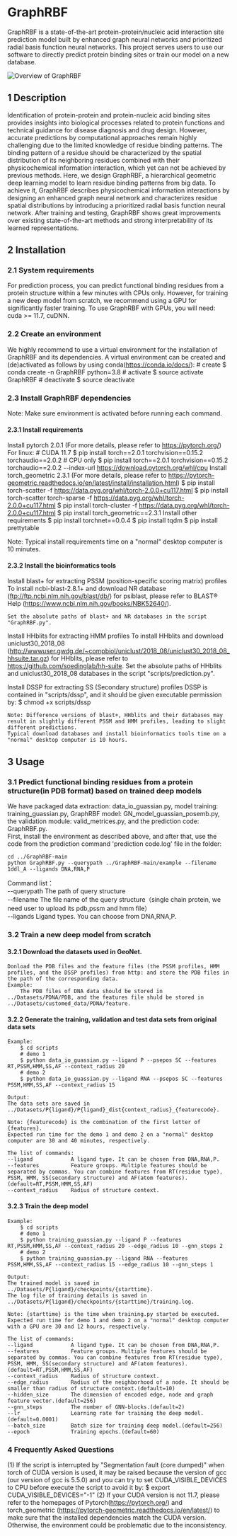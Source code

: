 # GraphRBF 

GraphRBF is a state-of-the-art protein-protein/nucleic acid interaction site prediction model built by enhanced graph neural networks and prioritized radial basis function neural networks. 
This project serves users to use our software to directly predict protein binding sites or train our model on a new database.  

![](https://github.com/Wssduer/GraphRBF/blob/main/GraphRBF-main/IMG/GraphRBF_flame.jpg "Overview of GraphRBF")  

## 1 Description 

  Identification of protein-protein and protein-nucleic acid binding sites provides insights into biological processes related to protein functions and technical guidance for disease diagnosis and drug design. However, accurate predictions by computational approaches remain highly challenging due to the limited knowledge of residue binding patterns. The binding pattern of a residue should be characterized by the spatial distribution of its neighboring residues combined with their physicochemical information interaction, which yet can not be achieved by previous methods. Here, we design GraphRBF, a hierarchical geometric deep learning model to learn residue binding patterns from big data. To achieve it, GraphRBF describes physicochemical information interactions by designing an enhanced graph neural network and characterizes residue spatial distributions by introducing a prioritized radial basis function neural network. After training and testing, GraphRBF shows great improvements over existing state-of-the-art methods and strong interpretability of its learned representations. 
  
## 2 Installation  

### 2.1 System requirements
For prediction process, you can predict functional binding residues from a protein structure within a few minutes with CPUs only. However, for training a new deep model from scratch, we recommend using a GPU for significantly faster training.
To use GraphRBF with GPUs, you will need: cuda >= 11.7, cuDNN.
### 2.2 Create an environment

We highly recommend to use a virtual environment for the installation of GraphRBF and its dependencies.
A virtual environment can be created and (de)activated as follows by using conda(https://conda.io/docs/):
        # create
        $ conda create -n GraphRBF python=3.8
        # activate
        $ source activate GraphRBF
        # deactivate
        $ source deactivate
        
### 2.3 Install GraphRBF dependencies
Note: Make sure environment is activated before running each command.

#### 2.3.1 Install requirements
Install pytorch 2.0.1 (For more details, please refer to https://pytorch.org/)
        For linux:
        # CUDA 11.7
        $ pip install torch==2.0.1 torchvision==0.15.2 torchaudio==2.0.2
        # CPU only
        $ pip install torch==2.0.1 torchvision==0.15.2 torchaudio==2.0.2 --index-url https://download.pytorch.org/whl/cpu
Install torch_geometric 2.3.1 (For more details, please refer to https://pytorch-geometric.readthedocs.io/en/latest/install/installation.html)
        $ pip install torch-scatter -f https://data.pyg.org/whl/torch-2.0.0+cu117.html
        $ pip install torch-scatter torch-sparse -f https://data.pyg.org/whl/torch-2.0.0+cu117.html
        $ pip install torch-cluster -f https://data.pyg.org/whl/torch-2.0.0+cu117.html
        $ pip install torch_geometric==2.3.1
Install other requirements
        $ pip install torchnet==0.0.4
        $ pip install tqdm
        $ pip install prettytable

Note: Typical install requirements time on a "normal" desktop computer is 10 minutes.
    
#### 2.3.2 Install the bioinformatics tools
Install blast+ for extracting PSSM (position-specific scoring matrix) profiles
    To install ncbi-blast-2.8.1+ and download NR database (ftp://ftp.ncbi.nlm.nih.gov/blast/db/) for psiblast, please refer to BLAST® Help (https://www.ncbi.nlm.nih.gov/books/NBK52640/).
    
    Set the absolute paths of blast+ and NR databases in the script "GraphRBF.py".
Install HHblits for extracting HMM profiles
    To install HHblits and download uniclust30_2018_08 (http://wwwuser.gwdg.de/~compbiol/uniclust/2018_08/uniclust30_2018_08_hhsuite.tar.gz) for HHblits, please refer to https://github.com/soedinglab/hh-suite.
    Set the absolute paths of HHblits and uniclust30_2018_08 databases in the script "scripts/prediction.py".
    
Install DSSP for extracting SS (Secondary structure) profiles
    DSSP is contained in "scripts/dssp", and it should be given executable permission by:
        $ chmod +x scripts/dssp

    Note: Difference versions of blast+, HHblits and their databases may result in slightly different PSSM and HMM profiles, leading to slight different predictions.
    Typical download databases and install bioinformatics tools time on a "normal" desktop computer is 10 hours.
    
## 3 Usage   

### 3.1 Predict functional binding residues from a protein structure(in PDB format) based on trained deep models
We have packaged data extraction: data_io_guassian.py, model training: training_guassian.py, GraphRBF model: GN_model_guassian_posemb.py, the validation module: valid_metrices.py, and the prediction code: GraphRBF.py.  
First, install the environment as described above, and after that, use the code from the prediction command 'prediction code.log' file in the folder:  

  `cd ../GraphRBF-main`  
  `python GraphRBF.py --querypath ../GraphRBF-main/example --filename 1ddl_A --ligands DNA,RNA,P`  
  
Command list：  
  --querypath   The path of query structure  
  --filename    The file name of the query structure（single chain protein, we need user to upload its pdb,pssm and hmm file）  
  --ligands     Ligand types. You can choose from DNA,RNA,P.
  
### 3.2  Train a new deep model from scratch

#### 3.2.1 Download the datasets used in GeoNet.

	Donload the PDB files and the feature files (the PSSM profiles, HMM profiles, and the DSSP profiles) from http: and store the PDB files in the path of the corresponding data.
	Example:
		The PDB files of DNA data should be stored in ../Datasets/PDNA/PDB, and the features file shuld be stored in ../Datasets/customed_data/PDNA/feature.


#### 3.2.2 Generate the training, validation and test data sets from original data sets

    Example:
        $ cd scripts
        # demo 1
        $ python data_io_guassian.py --ligand P --psepos SC --features RT,PSSM,HMM,SS,AF --context_radius 20
        # demo 2
        $ python data_io_guassian.py --ligand RNA --psepos SC --features PSSM,HMM,SS,AF --context_radius 15

    Output:
    The data sets are saved in ../Datasets/P{ligand}/P{ligand}_dist{context_radius}_{featurecode}.

    Note: {featurecode} is the combination of the first letter of {features}.
    Expected run time for the demo 1 and demo 2 on a "normal" desktop computer are 30 and 40 minutes, respectively.

    The list of commands:
    --ligand            A ligand type. It can be chosen from DNA,RNA,P.
    --features          Feature groups. Multiple features should be separated by commas. You can combine features from RT(residue type), PSSM, HMM, SS(secondary structure) and AF(atom features).(default=RT,PSSM,HMM,SS,AF)
    --context_radius    Radius of structure context.

#### 3.2.3 Train the deep model

    Example:
        $ cd scripts
        # demo 1
        $ python training_guassian.py --ligand P --features RT,PSSM,HMM,SS,AF --context_radius 20 --edge_radius 10 --gnn_steps 2
        # demo 2
        $ python training_guassian.py --ligand RNA --features PSSM,HMM,SS,AF --context_radius 15 --edge_radius 10 --gnn_steps 1

    Output:
    The trained model is saved in ../Datasets/P{ligand}/checkpoints/{starttime}.
    The log file of training details is saved in ../Datasets/P{ligand}/checkpoints/{starttime}/training.log.

    Note: {starttime} is the time when training.py started be executed.
    Expected run time for demo 1 and demo 2 on a "normal" desktop computer with a GPU are 30 and 12 hours, respectively.

    The list of commands:
    --ligand            A ligand type. It can be chosen from DNA,RNA,P.
    --features          Feature groups. Multiple features should be separated by commas. You can combine features from RT(residue type), PSSM, HMM, SS(secondary structure) and AF(atom features).(default=RT,PSSM,HMM,SS,AF)
    --context_radius    Radius of structure context.
    --edge_radius       Radius of the neighborhood of a node. It should be smaller than radius of structure context.(default=10)
    --hidden_size       The dimension of encoded edge, node and graph feature vector.(default=256)
    --gnn_steps         The number of GNN-blocks.(default=2)
    --lr                Learning rate for training the deep model.(default=0.0001)
    --batch_size        Batch size for training deep model.(default=256)
    --epoch             Training epochs.(default=60)

### 4 Frequently Asked Questions
(1) If the script is interrupted by "Segmentation fault (core dumped)" when torch of CUDA version is used, it may be raised because the version of gcc (our version of gcc is 5.5.0) and you can try to set CUDA_VISIBLE_DEVICES to CPU before execute the script to avoid it by:
        $ export CUDA_VISIBLE_DEVICES="-1"
(2) If your CUDA version is not 11.7, please refer to the homepages of Pytorch(https://pytorch.org/) and torch_geometric (https://pytorch-geometric.readthedocs.io/en/latest/) to make sure that the installed dependencies match the CUDA version. Otherwise, the environment could be problematic due to the inconsistency.

